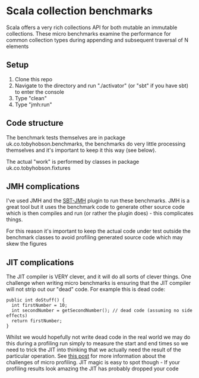 Scala collection benchmarks
==============

Scala offers a very rich collections API for both mutable an immutable collections. These micro benchmarks examine the
performance for common collection types during appending and subsequent traversal of N elements

Setup
-----

1. Clone this repo
2. Navigate to the directory and run "./activator" (or "sbt" if you have sbt) to enter the console
3. Type "clean"
4. Type "jmh:run"

Code structure
----------------------------

The benchmark tests themselves are in package uk.co.tobyhobson.benchmarks, the benchmarks do very little processing
themselves and it's important to keep it this way (see below).

The actual "work" is performed by classes in package uk.co.tobyhobson.fixtures

JMH complications
--------------

I've used JMH and the [SBT-JMH](https://github.com/ktoso/sbt-jmh) plugin to run these benchmarks. JMH is a great tool but
it uses the benchmark code to generate other source code which is then compiles and run (or rather the plugin does) -
this complicates things.

For this reason it's important to keep the actual code under test outside the benchmark classes to avoid profiling generated
source code which may skew the figures

JIT complications
-------------------

The JIT compiler is VERY clever, and it will do all sorts of clever things. One challenge when writing micro benchmarks
is ensuring that the JIT compiler will not strip out our "dead" code. For example this is dead code:

```
public int doStuff() {
  int firstNumber = 10;
  int secondNumber = getSecondNumber(); // dead code (assuming no side effects)
  return firstNumber;
}
```

Whilst we would hopefully not write dead code in the real world we may do this during a profiling run simply to measure
the start and end times so we need to trick the JIT into thinking that we actually need the result of the particular operation.
See [this post](http://java-performance.info/jmh/) for more information about the challenges of micro profiling. JIT
magic is easy to spot though - If your profiling results look amazing the JIT has probably dropped your code